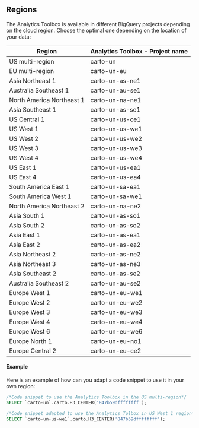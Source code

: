 ## Regions 

The Analytics Toolbox is available in different BigQuery projects depending on the cloud region. Choose the optimal one depending on the location of your data:

|**Region**|**Analytics Toolbox - Project name**|
|---|---|
|US multi-region|carto-un|
|EU multi-region|carto-un-eu|
|Asia Northeast 1|carto-un-as-ne1|
|Australia Southeast 1|carto-un-au-se1|
|North America Northeast 1|carto-un-na-ne1|
|Asia Southeast 1|carto-un-as-se1|
|US Central 1|carto-un-us-ce1|
|US West 1|carto-un-us-we1|
|US West 2|carto-un-us-we2|
|US West 3|carto-un-us-we3|
|US West 4|carto-un-us-we4|
|US East 1|carto-un-us-ea1|
|US East 4|carto-un-us-ea4|
|South America East 1|carto-un-sa-ea1|
|South America West 1|carto-un-sa-we1|
|North America Northeast 2|carto-un-na-ne2|
|Asia South 1|carto-un-as-so1|
|Asia South 2|carto-un-as-so2|
|Asia East 1|carto-un-as-ea1|
|Asia East 2|carto-un-as-ea2|
|Asia Northeast 2|carto-un-as-ne2|
|Asia Northeast 3|carto-un-as-ne3|
|Asia Southeast 2|carto-un-as-se2|
|Australia Southeast 2|carto-un-au-se2|
|Europe West 1|carto-un-eu-we1|
|Europe West 2|carto-un-eu-we2|
|Europe West 3|carto-un-eu-we3|
|Europe West 4|carto-un-eu-we4|
|Europe West 6|carto-un-eu-we6|
|Europe North 1|carto-un-eu-no1|
|Europe Central 2|carto-un-eu-ce2|


#### Example

Here is an example of how can you adapt a code snippet to use it in your own region:

```sql
/*Code snippet to use the Analytics Toolbox in the US multi-region*/
SELECT `carto-un`.carto.H3_CENTER('847b59dffffffff');

/*Code snippet adapted to use the Analytics Tolbox in US West 1 region*/
SELECT `carto-un-us-we1`.carto.H3_CENTER('847b59dffffffff');
```